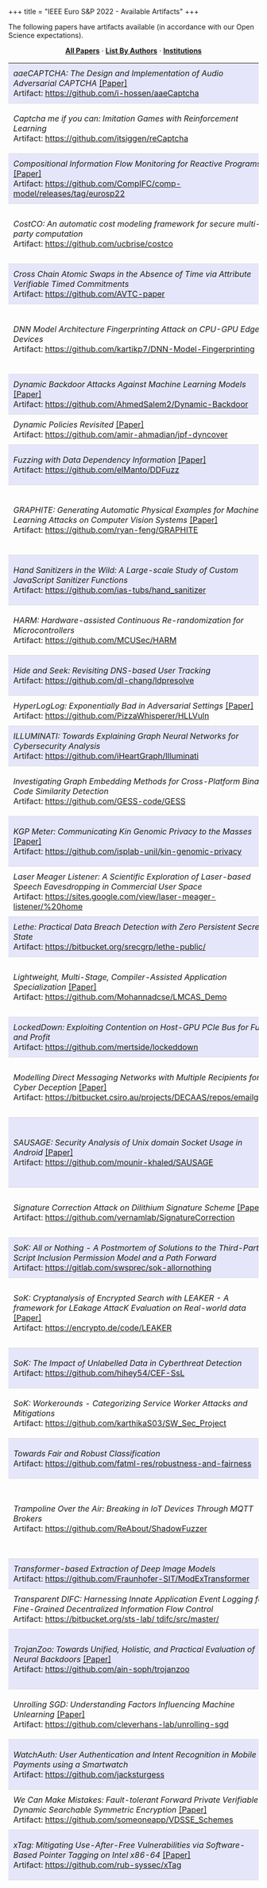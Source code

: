 
+++
title = "IEEE Euro S&P 2022 - Available Artifacts"
+++
<p>
The following papers have artifacts available (in accordance with our Open Science expectations). 
</p>

<p align=center>
<a href="https://ieeeeurosp.github.io/2022/papers"><b>All Papers</b></a> &middot; <a href="https://ieeeeurosp.github.io/2022/authors"><b>List By Authors</b></a> &middot; <a href="https://ieeeeurosp.github.io/2022/institutions"><b>Institutions</b></a></p>
   <table class="papers"> <tr bgcolor="E6E6FA"><td width="55%" style="padding: 10px; border-bottom: 1px solid #ddd;"><em>aaeCAPTCHA: The Design and Implementation of Audio Adversarial CAPTCHA</em> <a href="https://arxiv.org/abs/2203.02735">[Paper]</a> </br>Artifact:&nbsp;<a href="https://github.com/i-hossen/aaeCaptcha">https://github.com/i-hossen/aaeCaptcha</a></td><td width="45%" style="padding: 10px; border-bottom: 1px solid #ddd;">Md&nbsp;Imran&nbsp;Hossen, Xiali&nbsp;Hei</td></tr><tr><td width="55%" style="padding: 10px; border-bottom: 1px solid #ddd;"><em>Captcha me if you can: Imitation Games with Reinforcement Learning</em> </br>Artifact:&nbsp;<a href="https://github.com/itsiggen/reCaptcha">https://github.com/itsiggen/reCaptcha</a></td><td width="45%" style="padding: 10px; border-bottom: 1px solid #ddd;">Ilias&nbsp;Tsingenopoulos, Davy&nbsp;Preuveneers, Lieven&nbsp;Desmet, Wouter&nbsp;Joosen</td></tr><tr bgcolor="E6E6FA"><td width="55%" style="padding: 10px; border-bottom: 1px solid #ddd;"><em>Compositional Information Flow Monitoring for Reactive Programs</em> <a href="https://github.com/CompIFC/comp-model/blob/main/compositional-ifc.pdf">[Paper]</a> </br>Artifact:&nbsp;<a href="https://github.com/CompIFC/comp-model/releases/tag/eurosp22">https://github.com/CompIFC/comp-model/releases/tag/eurosp22</a></td><td width="45%" style="padding: 10px; border-bottom: 1px solid #ddd;">McKenna&nbsp;McCall, Abhishek&nbsp;Bichhawat, Limin&nbsp;Jia</td></tr><tr><td width="55%" style="padding: 10px; border-bottom: 1px solid #ddd;"><em>CostCO: An automatic cost modeling framework for secure multi-party computation</em> </br>Artifact:&nbsp;<a href="https://github.com/ucbrise/costco">https://github.com/ucbrise/costco</a></td><td width="45%" style="padding: 10px; border-bottom: 1px solid #ddd;">Vivian&nbsp;Fang, Lloyd&nbsp;Brown, William&nbsp;Lin, Wenting&nbsp;Zheng, Aurojit&nbsp;Panda, Raluca&nbsp;Ada&nbsp;Popa</td></tr><tr bgcolor="E6E6FA"><td width="55%" style="padding: 10px; border-bottom: 1px solid #ddd;"><em>Cross Chain Atomic Swaps in the Absence of Time via Attribute Verifiable Timed Commitments</em> </br>Artifact:&nbsp;<a href="https://github.com/AVTC-paper">https://github.com/AVTC-paper</a></td><td width="45%" style="padding: 10px; border-bottom: 1px solid #ddd;">Yacov&nbsp;Manevich, Adi&nbsp;Akavia</td></tr><tr><td width="55%" style="padding: 10px; border-bottom: 1px solid #ddd;"><em>DNN Model Architecture Fingerprinting Attack on CPU-GPU Edge Devices</em> </br>Artifact:&nbsp;<a href="https://github.com/kartikp7/DNN-Model-Fingerprinting">https://github.com/kartikp7/DNN-Model-Fingerprinting</a></td><td width="45%" style="padding: 10px; border-bottom: 1px solid #ddd;">Kartik&nbsp;Patwari, Syed&nbsp;Mahbub&nbsp;Hafiz, Han&nbsp;Wang, Houman&nbsp;Homayoun, Zubair&nbsp;Shafiq, Chen-Nee&nbsp;Chuah</td></tr><tr bgcolor="E6E6FA"><td width="55%" style="padding: 10px; border-bottom: 1px solid #ddd;"><em>Dynamic Backdoor Attacks Against Machine Learning Models</em> <a href="https://arxiv.org/abs/2003.03675">[Paper]</a> </br>Artifact:&nbsp;<a href="https://github.com/AhmedSalem2/Dynamic-Backdoor">https://github.com/AhmedSalem2/Dynamic-Backdoor</a></td><td width="45%" style="padding: 10px; border-bottom: 1px solid #ddd;">Ahmed&nbsp;Salem, Rui&nbsp;Wen, Michael&nbsp;Backes, Shiqing&nbsp;Ma, Yang&nbsp;Zhang</td></tr><tr><td width="55%" style="padding: 10px; border-bottom: 1px solid #ddd;"><em>Dynamic Policies Revisited</em> <a href="https://kth.diva-portal.org/smash/record.jsf?pid=diva2%3A1642743&dswid=3702">[Paper]</a> </br>Artifact:&nbsp;<a href="https://github.com/amir-ahmadian/jpf-dyncover">https://github.com/amir-ahmadian/jpf-dyncover</a></td><td width="45%" style="padding: 10px; border-bottom: 1px solid #ddd;">Amir&nbsp;M.&nbsp;Ahmadian, Musard&nbsp;Balliu</td></tr><tr bgcolor="E6E6FA"><td width="55%" style="padding: 10px; border-bottom: 1px solid #ddd;"><em>Fuzzing with Data Dependency Information</em> <a href="https://www.s3.eurecom.fr/docs/eurosp22_mantovani.pdf">[Paper]</a> </br>Artifact:&nbsp;<a href="https://github.com/elManto/DDFuzz">https://github.com/elManto/DDFuzz</a></td><td width="45%" style="padding: 10px; border-bottom: 1px solid #ddd;">Alessandro&nbsp;Mantovani, Andrea&nbsp;Fioraldi, Davide&nbsp;Balzarotti</td></tr><tr><td width="55%" style="padding: 10px; border-bottom: 1px solid #ddd;"><em>GRAPHITE: Generating Automatic Physical Examples for Machine-Learning Attacks on Computer Vision Systems</em> <a href="https://arxiv.org/pdf/2002.07088.pdf">[Paper]</a> </br>Artifact:&nbsp;<a href="https://github.com/ryan-feng/GRAPHITE">https://github.com/ryan-feng/GRAPHITE</a></td><td width="45%" style="padding: 10px; border-bottom: 1px solid #ddd;">Ryan&nbsp;Feng, Neal&nbsp;Mangaokar, Jiefeng&nbsp;Chen, Earlence&nbsp;Fernandes, Somesh&nbsp;Jha, Atul&nbsp;Prakash</td></tr><tr bgcolor="E6E6FA"><td width="55%" style="padding: 10px; border-bottom: 1px solid #ddd;"><em>Hand Sanitizers in the Wild: A Large-scale Study of Custom JavaScript Sanitizer Functions</em> </br>Artifact:&nbsp;<a href="https://github.com/ias-tubs/hand_sanitizer">https://github.com/ias-tubs/hand_sanitizer</a></td><td width="45%" style="padding: 10px; border-bottom: 1px solid #ddd;">David&nbsp;Klein, Thomas&nbsp;Barber, Souphiane&nbsp;Bensalim, Ben&nbsp;Stock, Martin&nbsp;Johns</td></tr><tr><td width="55%" style="padding: 10px; border-bottom: 1px solid #ddd;"><em>HARM: Hardware-assisted Continuous Re-randomization for Microcontrollers</em> </br>Artifact:&nbsp;<a href="https://github.com/MCUSec/HARM">https://github.com/MCUSec/HARM</a></td><td width="45%" style="padding: 10px; border-bottom: 1px solid #ddd;">Jiameng&nbsp;Shi, Le&nbsp;Guan, Wenqiang&nbsp;Li, Dayou&nbsp;Zhang, Ping&nbsp;Chen, Ning&nbsp;Zhang</td></tr><tr bgcolor="E6E6FA"><td width="55%" style="padding: 10px; border-bottom: 1px solid #ddd;"><em>Hide and Seek: Revisiting DNS-based User Tracking</em> </br>Artifact:&nbsp;<a href="https://github.com/dl-chang/ldpresolve">https://github.com/dl-chang/ldpresolve</a></td><td width="45%" style="padding: 10px; border-bottom: 1px solid #ddd;">Deliang&nbsp;Chang, Joann&nbsp;Qiongna&nbsp;Chen, Zhou&nbsp;Li, Xing&nbsp;Li</td></tr><tr><td width="55%" style="padding: 10px; border-bottom: 1px solid #ddd;"><em>HyperLogLog: Exponentially Bad in Adversarial Settings</em> <a href="https://eprint.iacr.org/2021/1139">[Paper]</a> </br>Artifact:&nbsp;<a href="https://github.com/PizzaWhisperer/HLLVuln">https://github.com/PizzaWhisperer/HLLVuln</a></td><td width="45%" style="padding: 10px; border-bottom: 1px solid #ddd;">Kenneth&nbsp;G.&nbsp;Paterson, Mathilde&nbsp;Raynal</td></tr><tr bgcolor="E6E6FA"><td width="55%" style="padding: 10px; border-bottom: 1px solid #ddd;"><em>ILLUMINATI: Towards Explaining Graph Neural Networks for Cybersecurity Analysis</em> </br>Artifact:&nbsp;<a href="https://github.com/iHeartGraph/Illuminati">https://github.com/iHeartGraph/Illuminati</a></td><td width="45%" style="padding: 10px; border-bottom: 1px solid #ddd;">Haoyu&nbsp;He, Yuede&nbsp;Ji, H.&nbsp;Howie&nbsp;Huang</td></tr><tr><td width="55%" style="padding: 10px; border-bottom: 1px solid #ddd;"><em>Investigating Graph Embedding Methods for Cross-Platform Binary Code Similarity Detection</em> </br>Artifact:&nbsp;<a href="https://github.com/GESS-code/GESS">https://github.com/GESS-code/GESS</a></td><td width="45%" style="padding: 10px; border-bottom: 1px solid #ddd;">Victor&nbsp;Cochard, Damian&nbsp;Pfammatter, Chi&nbsp;Thang&nbsp;Duong, Mathias&nbsp;Humbert</td></tr><tr bgcolor="E6E6FA"><td width="55%" style="padding: 10px; border-bottom: 1px solid #ddd;"><em>KGP Meter: Communicating Kin Genomic Privacy to the Masses</em> <a href="https://serval.unil.ch/resource/serval:BIB_0D43E1BE4D8F.P001/REF">[Paper]</a> </br>Artifact:&nbsp;<a href="https://github.com/isplab-unil/kin-genomic-privacy">https://github.com/isplab-unil/kin-genomic-privacy</a></td><td width="45%" style="padding: 10px; border-bottom: 1px solid #ddd;">Mathias&nbsp;Humbert, Didier&nbsp;Dupertuis, Mauro&nbsp;Cherubini, Kévin&nbsp;Huguenin</td></tr><tr><td width="55%" style="padding: 10px; border-bottom: 1px solid #ddd;"><em>Laser Meager Listener: A Scientific Exploration of Laser-based Speech Eavesdropping in Commercial User Space</em> </br>Artifact:&nbsp;<a href="https://sites.google.com/view/laser-meager-listener/%20home">https://sites.google.com/view/laser-meager-listener/%20home</a></td><td width="45%" style="padding: 10px; border-bottom: 1px solid #ddd;">Payton&nbsp;Walker, Nitesh&nbsp;Saxena</td></tr><tr bgcolor="E6E6FA"><td width="55%" style="padding: 10px; border-bottom: 1px solid #ddd;"><em>Lethe: Practical Data Breach Detection with Zero Persistent Secret State</em> </br>Artifact:&nbsp;<a href="https://bitbucket.org/srecgrp/lethe-public/">https://bitbucket.org/srecgrp/lethe-public/</a></td><td width="45%" style="padding: 10px; border-bottom: 1px solid #ddd;">Antreas&nbsp;Dionysiou, Elias&nbsp;Athanasopoulos</td></tr><tr><td width="55%" style="padding: 10px; border-bottom: 1px solid #ddd;"><em>Lightweight, Multi-Stage, Compiler-Assisted Application Specialization</em> <a href="https://arxiv.org/abs/2109.02775">[Paper]</a> </br>Artifact:&nbsp;<a href="https://github.com/Mohannadcse/LMCAS_Demo">https://github.com/Mohannadcse/LMCAS_Demo</a></td><td width="45%" style="padding: 10px; border-bottom: 1px solid #ddd;">Mohannad&nbsp;Alhanahnah, Rithik&nbsp;Jain, Vaibhav&nbsp;Rastogi, Somesh&nbsp;Jha, Thomas&nbsp;Reps</td></tr><tr bgcolor="E6E6FA"><td width="55%" style="padding: 10px; border-bottom: 1px solid #ddd;"><em>LockedDown: Exploiting Contention on Host-GPU PCIe Bus for Fun and Profit</em> </br>Artifact:&nbsp;<a href="https://github.com/mertside/lockeddown">https://github.com/mertside/lockeddown</a></td><td width="45%" style="padding: 10px; border-bottom: 1px solid #ddd;">Mert&nbsp;Side, Fan&nbsp;Yao, Zhenkai&nbsp;Zhang</td></tr><tr><td width="55%" style="padding: 10px; border-bottom: 1px solid #ddd;"><em>Modelling Direct Messaging Networks with Multiple Recipients for Cyber Deception</em> <a href="https://arxiv.org/abs/2111.11932">[Paper]</a> </br>Artifact:&nbsp;<a href="https://bitbucket.csiro.au/projects/DECAAS/repos/emailgen">https://bitbucket.csiro.au/projects/DECAAS/repos/emailgen</a></td><td width="45%" style="padding: 10px; border-bottom: 1px solid #ddd;">Kristen&nbsp;Moore, Cody&nbsp;Christopher, David&nbsp;Liebowitz, Nepal&nbsp;Surya, Renee&nbsp;Selvey</td></tr><tr bgcolor="E6E6FA"><td width="55%" style="padding: 10px; border-bottom: 1px solid #ddd;"><em>SAUSAGE: Security Analysis of Unix domain Socket Usage in Android</em> <a href="https://arxiv.org/abs/2204.01516">[Paper]</a> </br>Artifact:&nbsp;<a href="https://github.com/mounir-khaled/SAUSAGE">https://github.com/mounir-khaled/SAUSAGE</a></td><td width="45%" style="padding: 10px; border-bottom: 1px solid #ddd;">Mounir&nbsp;Elgharabawy, Blas&nbsp;Kojusner, Mohammad&nbsp;Mannan, Kevin&nbsp;R.&nbsp;B.&nbsp;Butler, Byron&nbsp;Williams, Amr&nbsp;Youssef</td></tr><tr><td width="55%" style="padding: 10px; border-bottom: 1px solid #ddd;"><em>Signature Correction Attack on Dilithium Signature Scheme</em> <a href="https://arxiv.org/abs/2203.00637">[Paper]</a> </br>Artifact:&nbsp;<a href="https://github.com/vernamlab/SignatureCorrection">https://github.com/vernamlab/SignatureCorrection</a></td><td width="45%" style="padding: 10px; border-bottom: 1px solid #ddd;">Saad&nbsp;Islam, Koksal&nbsp;Mus, Richa&nbsp;Singh, Patrick&nbsp;Schaumont, Berk&nbsp;Sunar</td></tr><tr bgcolor="E6E6FA"><td width="55%" style="padding: 10px; border-bottom: 1px solid #ddd;"><em>SoK: All or Nothing - A Postmortem of Solutions to the Third-Party Script Inclusion Permission Model and a Path Forward</em> </br>Artifact:&nbsp;<a href="https://gitlab.com/swsprec/sok-allornothing">https://gitlab.com/swsprec/sok-allornothing</a></td><td width="45%" style="padding: 10px; border-bottom: 1px solid #ddd;">Steven&nbsp;Sprecher, Christoph&nbsp;Kerschbaumer, Engin&nbsp;Kirda</td></tr><tr><td width="55%" style="padding: 10px; border-bottom: 1px solid #ddd;"><em>SoK: Cryptanalysis of Encrypted Search with LEAKER - A framework for LEakage AttacK Evaluation on Real-world data</em> <a href="https://eprint.iacr.org/2021/1035">[Paper]</a> </br>Artifact:&nbsp;<a href="https://encrypto.de/code/LEAKER">https://encrypto.de/code/LEAKER</a></td><td width="45%" style="padding: 10px; border-bottom: 1px solid #ddd;">Seny&nbsp;Kamara, Abdelkarim&nbsp;Kati, Tarik&nbsp;Moataz, Thomas&nbsp;Schneider, Amos&nbsp;Treiber, Michael&nbsp;Yonli</td></tr><tr bgcolor="E6E6FA"><td width="55%" style="padding: 10px; border-bottom: 1px solid #ddd;"><em>SoK: The Impact of Unlabelled Data in Cyberthreat Detection</em> </br>Artifact:&nbsp;<a href="https://github.com/hihey54/CEF-SsL">https://github.com/hihey54/CEF-SsL</a></td><td width="45%" style="padding: 10px; border-bottom: 1px solid #ddd;">Giovanni&nbsp;Apruzzese, Pavel&nbsp;Laskov, Aliya&nbsp;Tastemirova</td></tr><tr><td width="55%" style="padding: 10px; border-bottom: 1px solid #ddd;"><em>SoK: Workerounds - Categorizing Service Worker Attacks and Mitigations</em> </br>Artifact:&nbsp;<a href="https://github.com/karthikaS03/SW_Sec_Project">https://github.com/karthikaS03/SW_Sec_Project</a></td><td width="45%" style="padding: 10px; border-bottom: 1px solid #ddd;">Karthika&nbsp;Subramani, Jordan&nbsp;Jueckstock, Alexandros&nbsp;Kapravelos, Roberto&nbsp;Perdisci</td></tr><tr bgcolor="E6E6FA"><td width="55%" style="padding: 10px; border-bottom: 1px solid #ddd;"><em>Towards Fair and Robust Classification</em> </br>Artifact:&nbsp;<a href="https://github.com/fatml-res/robustness-and-fairness">https://github.com/fatml-res/robustness-and-fairness</a></td><td width="45%" style="padding: 10px; border-bottom: 1px solid #ddd;">Haipei&nbsp;Sun, Kun&nbsp;Wu, Ting&nbsp;Wang, Wendy&nbsp;Hui&nbsp;Wang</td></tr><tr><td width="55%" style="padding: 10px; border-bottom: 1px solid #ddd;"><em>Trampoline Over the Air: Breaking in IoT Devices Through MQTT Brokers</em> </br>Artifact:&nbsp;<a href="https://github.com/ReAbout/ShadowFuzzer">https://github.com/ReAbout/ShadowFuzzer</a></td><td width="45%" style="padding: 10px; border-bottom: 1px solid #ddd;">Huikai&nbsp;Xu, Miao&nbsp;Yu, Yanhao&nbsp;Wang, Yue&nbsp;Liu, Qinsheng&nbsp;Hou, Zhenbang&nbsp;Ma, Haixin&nbsp;Duan, Jianwei&nbsp;Zhuge, Baojun&nbsp;Liu</td></tr><tr bgcolor="E6E6FA"><td width="55%" style="padding: 10px; border-bottom: 1px solid #ddd;"><em>Transformer-based Extraction of Deep Image Models</em> </br>Artifact:&nbsp;<a href="https://github.com/Fraunhofer-SIT/ModExTransformer">https://github.com/Fraunhofer-SIT/ModExTransformer</a></td><td width="45%" style="padding: 10px; border-bottom: 1px solid #ddd;">Verena&nbsp;Battis, Alexander&nbsp;Penner</td></tr><tr><td width="55%" style="padding: 10px; border-bottom: 1px solid #ddd;"><em>Transparent DIFC: Harnessing Innate Application Event Logging for Fine-Grained Decentralized Information Flow Control</em> </br>Artifact:&nbsp;<a href="https://bitbucket.org/sts-lab/ tdifc/src/master/">https://bitbucket.org/sts-lab/ tdifc/src/master/</a></td><td width="45%" style="padding: 10px; border-bottom: 1px solid #ddd;">Jason&nbsp;Liu, Anant&nbsp;Kandikuppa, Adam&nbsp;Bates</td></tr><tr bgcolor="E6E6FA"><td width="55%" style="padding: 10px; border-bottom: 1px solid #ddd;"><em>TrojanZoo: Towards Unified, Holistic, and Practical Evaluation of Neural Backdoors</em> <a href="https://arxiv.org/abs/2012.09302">[Paper]</a> </br>Artifact:&nbsp;<a href="https://github.com/ain-soph/trojanzoo">https://github.com/ain-soph/trojanzoo</a></td><td width="45%" style="padding: 10px; border-bottom: 1px solid #ddd;">Ren&nbsp;Pang, Zheng&nbsp;Zhang, Xiangshan&nbsp;Gao, Zhaohan&nbsp;Xi, Shouling&nbsp;Ji, Peng&nbsp;Cheng, Xiapu&nbsp;Luo, Ting&nbsp;Wang</td></tr><tr><td width="55%" style="padding: 10px; border-bottom: 1px solid #ddd;"><em>Unrolling SGD: Understanding Factors Influencing Machine Unlearning</em> <a href="https://arxiv.org/abs/2109.13398">[Paper]</a> </br>Artifact:&nbsp;<a href="https://github.com/cleverhans-lab/unrolling-sgd">https://github.com/cleverhans-lab/unrolling-sgd</a></td><td width="45%" style="padding: 10px; border-bottom: 1px solid #ddd;">Anvith&nbsp;Thudi, Gabriel&nbsp;Deza, Varun&nbsp;Chandrasekaran, Nicolas&nbsp;Papernot</td></tr><tr bgcolor="E6E6FA"><td width="55%" style="padding: 10px; border-bottom: 1px solid #ddd;"><em>WatchAuth: User Authentication and Intent Recognition in Mobile Payments using a Smartwatch</em> </br>Artifact:&nbsp;<a href="https://github.com/jacksturgess">https://github.com/jacksturgess</a></td><td width="45%" style="padding: 10px; border-bottom: 1px solid #ddd;">Jack&nbsp;Sturgess, Simon&nbsp;Eberz, Ivo&nbsp;Sluganovic, Ivan&nbsp;Martinovic</td></tr><tr><td width="55%" style="padding: 10px; border-bottom: 1px solid #ddd;"><em>We Can Make Mistakes: Fault-tolerant Forward Private Verifiable Dynamic Searchable Symmetric Encryption</em> <a href="https://eprint.iacr.org/2022/333">[Paper]</a> </br>Artifact:&nbsp;<a href="https://github.com/someoneapp/VDSSE_Schemes">https://github.com/someoneapp/VDSSE_Schemes</a></td><td width="45%" style="padding: 10px; border-bottom: 1px solid #ddd;">Dandan&nbsp;Yuan, Shujie&nbsp;Cui, Giovanni&nbsp;Russello</td></tr><tr bgcolor="E6E6FA"><td width="55%" style="padding: 10px; border-bottom: 1px solid #ddd;"><em>xTag: Mitigating Use-After-Free Vulnerabilities via Software-Based Pointer Tagging on Intel x86-64</em> <a href="https://arxiv.org/abs/2203.04117">[Paper]</a> </br>Artifact:&nbsp;<a href="https://github.com/rub-syssec/xTag">https://github.com/rub-syssec/xTag</a></td><td width="45%" style="padding: 10px; border-bottom: 1px solid #ddd;">Lukas&nbsp;Bernhard, Michael&nbsp;Rodler, Thorsten&nbsp;Holz, Lucas&nbsp;Davi</td></tr>   </table>